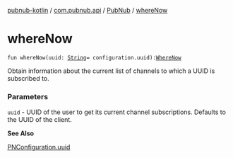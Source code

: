 [pubnub-kotlin](../../index.md) / [com.pubnub.api](../index.md) / [PubNub](index.md) / [whereNow](./where-now.md)

# whereNow

`fun whereNow(uuid: `[`String`](https://kotlinlang.org/api/latest/jvm/stdlib/kotlin/-string/index.html)` = configuration.uuid): `[`WhereNow`](../../com.pubnub.api.endpoints.presence/-where-now/index.md)

Obtain information about the current list of channels to which a UUID is subscribed to.

### Parameters

`uuid` - UUID of the user to get its current channel subscriptions. Defaults to the UUID of the client.

**See Also**

[PNConfiguration.uuid](../-p-n-configuration/uuid.md)

